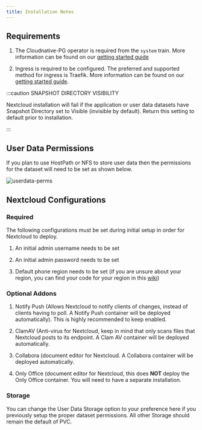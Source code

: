 ```yaml
---
title: Installation Notes
---
```


## Requirements

1. The Cloudnative-PG operator is required from the `system` train. More information can be found on our [getting started guide](/scale/guides/getting-started/#prometheus-and-cnpg-system-app-installations)

2. Ingress is required to be configured. The preferred and supported method for ingress is Traefik. More information can be
   found on our [getting started guide](/scale/guides/getting-started/#traefik-installation-for-ingress--reverse-proxy-support-with-truecharts-apps).

:::caution SNAPSHOT DIRECTORY VISIBILITY

Nextcloud installation will fail if the application or user data datasets have Snapshot Directory set to Visible (invisible by default). Return this setting to default prior to installation.

:::

## User Data Permissions

If you plan to use HostPath or NFS to store user data then the permissions for the dataset will need to be set as shown below.

![userdata-perms](./img/userdata-perms.png)

## Nextcloud Configurations

### Required

The following configurations must be set during initial setup in order for Nextcloud to deploy.

1. An initial admin username needs to be set

2. An initial admin password needs to be set

3. Default phone region needs to be set (if you are unsure about your region, you can find your code for your region in this [wiki](https://en.wikipedia.org/wiki/ISO_3166-1_alpha-2#Officially_assigned_code_elements))

### Optional Addons

1. Notify Push (Allows Nextcloud to notify clients of changes, instead of clients having to poll. A Notify Push container will be deployed automatically). This is highly recommended to keep enabled.

2. ClamAV (Anti-virus for Nextcloud, keep in mind that only scans files that Nextcloud posts to its endpoint. A Clam AV container will be deployed automatically.

3. Collabora (document editor for Nextcloud. A Collabora container will be deployed automatically.

4. Only Office (document editor for Nextcloud, this does **NOT** deploy the Only Office container.
   You will need to have a separate installation.

### Storage

You can change the User Data Storage option to your preference here if you previously setup the proper dataset permissions. All other Storage should remain the default of PVC.

